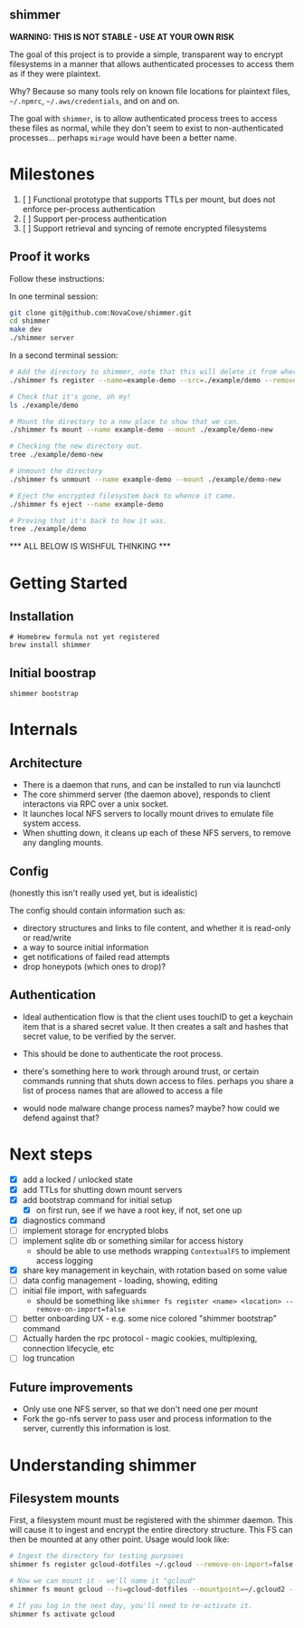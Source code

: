 shimmer
-----

**WARNING: THIS IS NOT STABLE - USE AT YOUR OWN RISK**

The goal of this project is to provide a simple, transparent way to encrypt filesystems in a manner that allows authenticated processes to access them as if they were plaintext.

Why? Because so many tools rely on known file locations for plaintext files, `~/.npmrc`, `~/.aws/credentials`, and on and on.

The goal with `shimmer`, is to allow authenticated process trees to access these files as normal, while they don't seem to exist to non-authenticated processes... perhaps `mirage` would have been a better name.

# Milestones
 1. [ ] Functional prototype that supports TTLs per mount, but does not enforce per-process authentication
 2. [ ] Support per-process authentication
 3. [ ] Support retrieval and syncing of remote encrypted filesystems


## Proof it works
Follow these instructions:

In one terminal session:
```sh
git clone git@github.com:NovaCove/shimmer.git
cd shimmer
make dev
./shimmer server
```

In a second terminal session:
```sh
# Add the directory to shimmer, note that this will delete it from where it originally was.
./shimmer fs register --name=example-demo --src=./example/demo --remove-on-import=true

# Check that it's gone, oh my!
ls ./example/demo

# Mount the directory to a new place to show that we can.
./shimmer fs mount --name example-demo --mount ./example/demo-new 

# Checking the new directory out.
tree ./example/demo-new

# Unmount the directory
./shimmer fs unmount --name example-demo --mount ./example/demo-new

# Eject the encrypted filesystem back to whence it came.
./shimmer fs eject --name example-demo

# Proving that it's back to how it was.
tree ./example/demo
```



*** ALL BELOW IS WISHFUL THINKING ***

# Getting Started

## Installation
```
# Homebrew formula not yet registered
brew install shimmer
```

## Initial boostrap
```
shimmer bootstrap
```



# Internals
## Architecture
 - There is a daemon that runs, and can be installed to run via launchctl
 - The core shimmerd server (the daemon above), responds to client interactons via RPC over a unix socket.
 - It launches local NFS servers to locally mount drives to emulate file system access.
 - When shutting down, it cleans up each of these NFS servers, to remove any dangling mounts.


## Config
(honestly this isn't really used yet, but is idealistic)

The config should contain information such as:

 - directory structures and links to file content, and whether it is read-only or read/write
 - a way to source initial information
 - get notifications of failed read attempts
 - drop honeypots (which ones to drop)?


## Authentication
 - Ideal authentication flow is that the client uses touchID to get a keychain item that
 is a shared secret value. It then creates a salt and hashes that secret value, to be verified
 by the server.
 - This should be done to authenticate the root process.

 - there's something here to work through around trust, or certain commands running that shuts down
 access to files. perhaps you share a list of process names that are allowed to access a file

 - would node malware change process names? maybe? how could we defend against that?


# Next steps
 - [x] add a locked / unlocked state
 - [x] add TTLs for shutting down mount servers
 - [x] add bootstrap command for initial setup
    - [x] on first run, see if we have a root key, if not, set one up
 - [x] diagnostics command
 - [ ] implement storage for encrypted blobs
 - [ ] implement sqlite db or something similar for access history
   - should be able to use methods wrapping `ContextualFS` to implement access logging
 - [x] share key management in keychain, with rotation based on some value
 - [ ] data config management - loading, showing, editing
 - [ ] initial file import, with safeguards
   - should be something like `shimmer fs register <name> <location> --remove-on-import=false`
 - [ ] better onboarding UX - e.g. some nice colored "shimmer bootstrap" command
 - [ ] Actually harden the rpc protocol - magic cookies, multiplexing, connection lifecycle, etc
 - [ ] log truncation

 ## Future improvements
  - Only use one NFS server, so that we don't need one per mount
  - Fork the go-nfs server to pass user and process information to the server, currently this information is lost.

# Understanding shimmer

## Filesystem mounts

First, a filesystem mount must be registered with the shimmer daemon. This will cause it to ingest and encrypt the entire directory structure. This FS can then be mounted at any other point. Usage would look like:

```sh
# Ingest the directory for testing purpsoes
shimmer fs register gcloud-dotfiles ~/.gcloud --remove-on-import=false

# Now we can mount it - we'll name it "gcloud"
shimmer fs mount gcloud --fs=gcloud-dotfiles --mountpoint=~/.gcloud2 --ttl=8h

# If you log in the next day, you'll need to re-activate it.
shimmer fs activate gcloud
```
